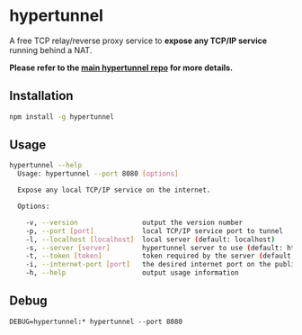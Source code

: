 # hypertunnel

A free TCP relay/reverse proxy service to **expose any TCP/IP service** running behind a NAT.

**Please refer to the [main hypertunnel repo](https://github.com/berstend/hypertunnel#readme) for more details.**

## Installation
```bash
npm install -g hypertunnel
```

## Usage
```bash
hypertunnel --help                                                                           
  Usage: hypertunnel --port 8080 [options]

  Expose any local TCP/IP service on the internet.

  Options:

    -v, --version                output the version number
    -p, --port [port]            local TCP/IP service port to tunnel
    -l, --localhost [localhost]  local server (default: localhost)
    -s, --server [server]        hypertunnel server to use (default: https://hypertunnel.ga)
    -t, --token [token]          token required by the server (default: free-server-please-be-nice)
    -i, --internet-port [port]   the desired internet port on the public server
    -h, --help                   output usage information
```

## Debug
```
DEBUG=hypertunnel:* hypertunnel --port 8080
```
